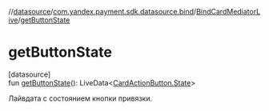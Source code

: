 //[datasource](../../../index.md)/[com.yandex.payment.sdk.datasource.bind](../index.md)/[BindCardMediatorLive](index.md)/[getButtonState](get-button-state.md)

# getButtonState

[datasource]\
fun [getButtonState](get-button-state.md)(): LiveData<[CardActionButton.State](../../com.yandex.payment.sdk.datasource.bind.interfaces/-card-action-button/-state/index.md)>

Лайвдата с состоянием кнопки привязки.
